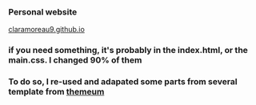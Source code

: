 ### Personal website 
[claramoreau9.github.io](https://claramoreau9.github.io/)

### if you need something, it's probably in the index.html, or the main.css. I changed 90% of them
### To do so, I re-used and adapated some parts from several template from [themeum](https://www.themeum.com/)
